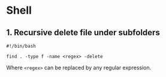 # Shell
## 1. Recursive delete file under subfolders
```shell script
#!/bin/bash

find . -type f -name <regex> -delete
```
Where `<regex>` can be replaced by any regular expression.

